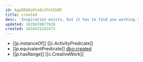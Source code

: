```yaml
---
id: AgpEDG0zUYa9iVYnCEUBI
title: created
desc: 'Inspiration exists, but it has to find you working.'
updated: 1635678877828
created: 1634431162473
---
```


- [[p.instanceOf]] [[c.ActivityPredicate]]
- [[p.equivalentPredicate]] [dbo:created](http://dbpedia.org/ontology/created)
- [[p.hasRange]] [[c.CreativeWork]]
